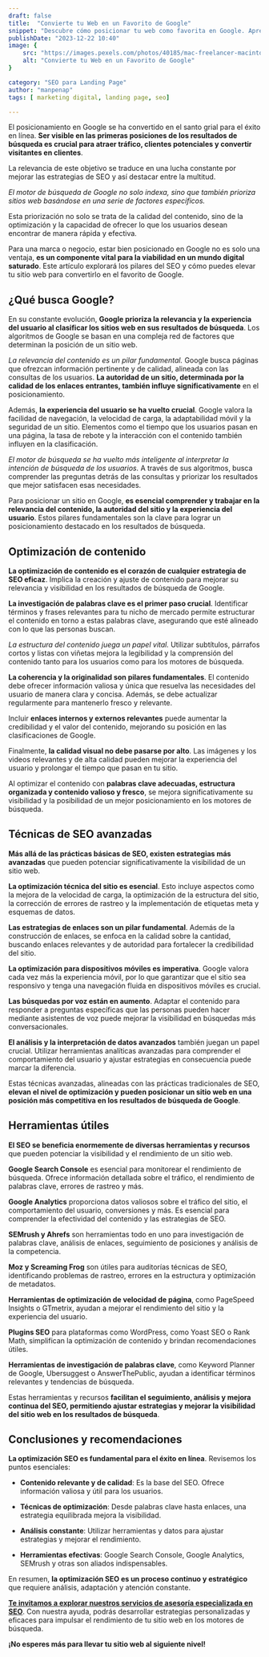 ```yaml
---
draft: false
title:  "Convierte tu Web en un Favorito de Google"
snippet: "Descubre cómo posicionar tu web como favorita en Google. Aprende estrategias efectivas para mejorar tu visibilidad y ranking en buscadores."
publishDate: "2023-12-22 10:40"
image: {
    src: "https://images.pexels.com/photos/40185/mac-freelancer-macintosh-macbook-40185.jpeg?auto=compress&cs=tinysrgb&w=1260&h=750&dpr=1",
    alt: "Convierte tu Web en un Favorito de Google"
}

category: "SEO para Landing Page"
author: "manpenap"
tags: [ marketing digital, landing page, seo]

---
```


El posicionamiento en Google se ha convertido en el santo grial para el éxito en línea. **Ser visible en las primeras posiciones de los resultados de búsqueda es crucial para atraer tráfico, clientes potenciales y convertir visitantes en clientes**. 

La relevancia de este objetivo se traduce en una lucha constante por mejorar las estrategias de SEO y así destacar entre la multitud.

*El motor de búsqueda de Google no solo indexa, sino que también prioriza sitios web basándose en una serie de factores específicos.* 

Esta priorización no solo se trata de la calidad del contenido, sino de la optimización y la capacidad de ofrecer lo que los usuarios desean encontrar de manera rápida y efectiva.

Para una marca o negocio, estar bien posicionado en Google no es solo una ventaja, **es un componente vital para la viabilidad en un mundo digital saturado**. Este artículo explorará los pilares del SEO y cómo puedes elevar tu sitio web para convertirlo en el favorito de Google.

## ¿Qué busca Google?

En su constante evolución, **Google prioriza la relevancia y la experiencia del usuario al clasificar los sitios web en sus resultados de búsqueda**. Los algoritmos de Google se basan en una compleja red de factores que determinan la posición de un sitio web.

*La relevancia del contenido es un pilar fundamental.* Google busca páginas que ofrezcan información pertinente y de calidad, alineada con las consultas de los usuarios. **La autoridad de un sitio, determinada por la calidad de los enlaces entrantes, también influye significativamente** en el posicionamiento.

Además, **la experiencia del usuario se ha vuelto crucial**. Google valora la facilidad de navegación, la velocidad de carga, la adaptabilidad móvil y la seguridad de un sitio. Elementos como el tiempo que los usuarios pasan en una página, la tasa de rebote y la interacción con el contenido también influyen en la clasificación.

*El motor de búsqueda se ha vuelto más inteligente al interpretar la intención de búsqueda de los usuarios.* A través de sus algoritmos, busca comprender las preguntas detrás de las consultas y priorizar los resultados que mejor satisfacen esas necesidades.

Para posicionar un sitio en Google, **es esencial comprender y trabajar en la relevancia del contenido, la autoridad del sitio y la experiencia del usuario**. Estos pilares fundamentales son la clave para lograr un posicionamiento destacado en los resultados de búsqueda.

## Optimización de contenido

**La optimización de contenido es el corazón de cualquier estrategia de SEO eficaz**. Implica la creación y ajuste de contenido para mejorar su relevancia y visibilidad en los resultados de búsqueda de Google.

**La investigación de palabras clave es el primer paso crucial**. Identificar términos y frases relevantes para tu nicho de mercado permite estructurar el contenido en torno a estas palabras clave, asegurando que esté alineado con lo que las personas buscan.

*La estructura del contenido juega un papel vital.* Utilizar subtítulos, párrafos cortos y listas con viñetas mejora la legibilidad y la comprensión del contenido tanto para los usuarios como para los motores de búsqueda.

**La coherencia y la originalidad son pilares fundamentales**. El contenido debe ofrecer información valiosa y única que resuelva las necesidades del usuario de manera clara y concisa. Además, se debe actualizar regularmente para mantenerlo fresco y relevante.

Incluir **enlaces internos y externos relevantes** puede aumentar la credibilidad y el valor del contenido, mejorando su posición en las clasificaciones de Google.

Finalmente, **la calidad visual no debe pasarse por alto**. Las imágenes y los videos relevantes y de alta calidad pueden mejorar la experiencia del usuario y prolongar el tiempo que pasan en tu sitio.

Al optimizar el contenido con **palabras clave adecuadas, estructura organizada y contenido valioso y fresco**, se mejora significativamente su visibilidad y la posibilidad de un mejor posicionamiento en los motores de búsqueda.


## Técnicas de SEO avanzadas

**Más allá de las prácticas básicas de SEO, existen estrategias más avanzadas** que pueden potenciar significativamente la visibilidad de un sitio web.

**La optimización técnica del sitio es esencial**. Esto incluye aspectos como la mejora de la velocidad de carga, la optimización de la estructura del sitio, la corrección de errores de rastreo y la implementación de etiquetas meta y esquemas de datos.

**Las estrategias de enlaces son un pilar fundamental**. Además de la construcción de enlaces, se enfoca en la calidad sobre la cantidad, buscando enlaces relevantes y de autoridad para fortalecer la credibilidad del sitio.

**La optimización para dispositivos móviles es imperativa**. Google valora cada vez más la experiencia móvil, por lo que garantizar que el sitio sea responsivo y tenga una navegación fluida en dispositivos móviles es crucial.

**Las búsquedas por voz están en aumento**. Adaptar el contenido para responder a preguntas específicas que las personas pueden hacer mediante asistentes de voz puede mejorar la visibilidad en búsquedas más conversacionales.

**El análisis y la interpretación de datos avanzados** también juegan un papel crucial. Utilizar herramientas analíticas avanzadas para comprender el comportamiento del usuario y ajustar estrategias en consecuencia puede marcar la diferencia.

Estas técnicas avanzadas, alineadas con las prácticas tradicionales de SEO, **elevan el nivel de optimización y pueden posicionar un sitio web en una posición más competitiva en los resultados de búsqueda de Google**.

## Herramientas útiles

**El SEO se beneficia enormemente de diversas herramientas y recursos** que pueden potenciar la visibilidad y el rendimiento de un sitio web.

**Google Search Console** es esencial para monitorear el rendimiento de búsqueda. Ofrece información detallada sobre el tráfico, el rendimiento de palabras clave, errores de rastreo y más.

**Google Analytics** proporciona datos valiosos sobre el tráfico del sitio, el comportamiento del usuario, conversiones y más. Es esencial para comprender la efectividad del contenido y las estrategias de SEO.

**SEMrush y Ahrefs** son herramientas todo en uno para investigación de palabras clave, análisis de enlaces, seguimiento de posiciones y análisis de la competencia.

**Moz y Screaming Frog** son útiles para auditorías técnicas de SEO, identificando problemas de rastreo, errores en la estructura y optimización de metadatos.

**Herramientas de optimización de velocidad de página**, como PageSpeed Insights o GTmetrix, ayudan a mejorar el rendimiento del sitio y la experiencia del usuario.

**Plugins SEO** para plataformas como WordPress, como Yoast SEO o Rank Math, simplifican la optimización de contenido y brindan recomendaciones útiles.

**Herramientas de investigación de palabras clave**, como Keyword Planner de Google, Ubersuggest o AnswerThePublic, ayudan a identificar términos relevantes y tendencias de búsqueda.

Estas herramientas y recursos **facilitan el seguimiento, análisis y mejora continua del SEO, permitiendo ajustar estrategias y mejorar la visibilidad del sitio web en los resultados de búsqueda**.

## Conclusiones y recomendaciones

**La optimización SEO es fundamental para el éxito en línea**. Revisemos los puntos esenciales:

- **Contenido relevante y de calidad**: Es la base del SEO. Ofrece información valiosa y útil para los usuarios.
  
- **Técnicas de optimización**: Desde palabras clave hasta enlaces, una estrategia equilibrada mejora la visibilidad.

- **Análisis constante**: Utilizar herramientas y datos para ajustar estrategias y mejorar el rendimiento.

- **Herramientas efectivas**: Google Search Console, Google Analytics, SEMrush y otras son aliados indispensables.

En resumen, **la optimización SEO es un proceso continuo y estratégico** que requiere análisis, adaptación y atención constante.

[**Te invitamos a explorar nuestros servicios de asesoría especializada en SEO**](https://clicexitoso.info/contacto/). Con nuestra ayuda, podrás desarrollar estrategias personalizadas y eficaces para impulsar el rendimiento de tu sitio web en los motores de búsqueda.

**¡No esperes más para llevar tu sitio web al siguiente nivel!**
